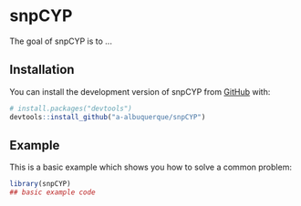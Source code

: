 
# snpCYP

<!-- badges: start -->
<!-- badges: end -->

The goal of snpCYP is to ...

## Installation

You can install the development version of snpCYP from [GitHub](https://github.com/) with:

``` r
# install.packages("devtools")
devtools::install_github("a-albuquerque/snpCYP")
```

## Example

This is a basic example which shows you how to solve a common problem:

``` r
library(snpCYP)
## basic example code
```

